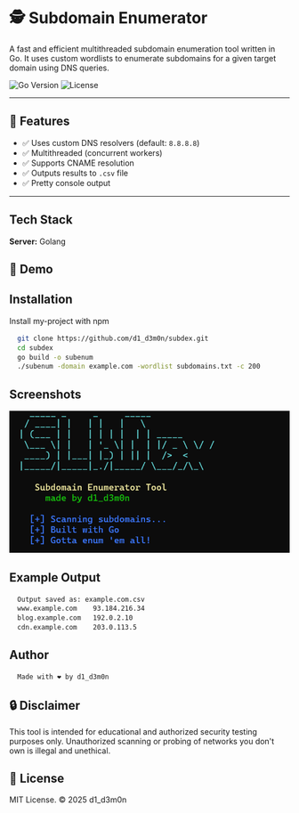 # 🕵️ Subdomain Enumerator

A fast and efficient multithreaded subdomain enumeration tool written in Go. It uses custom wordlists to enumerate subdomains for a given target domain using DNS queries.

![Go Version](https://img.shields.io/badge/Go-1.20+-00ADD8?logo=go)
![License](https://img.shields.io/badge/license-MIT-green)

---

## 🚀 Features

- ✅ Uses custom DNS resolvers (default: `8.8.8.8`)
- ✅ Multithreaded (concurrent workers)
- ✅ Supports CNAME resolution
- ✅ Outputs results to `.csv` file
- ✅ Pretty console output

---


## Tech Stack

**Server:** Golang

## 📸 Demo


## Installation

Install my-project with npm

```bash
  git clone https://github.com/d1_d3m0n/subdex.git
  cd subdex
  go build -o subenum
  ./subenum -domain example.com -wordlist subdomains.txt -c 200
```

## Screenshots

![App Screenshot](screenshot.png)



## Example Output
```bash
  Output saved as: example.com.csv
  www.example.com    93.184.216.34
  blog.example.com   192.0.2.10
  cdn.example.com    203.0.113.5
```

## Author
```bash
  Made with ❤️ by d1_d3m0n
```

## 🔒 Disclaimer
This tool is intended for educational and authorized security testing purposes only. Unauthorized scanning or probing of networks you don't own is illegal and unethical.

## 📜 License

MIT License. © 2025 d1_d3m0n
